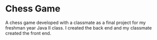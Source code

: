 # Chess Game

A chess game developed with a classmate as a final project for my freshman year Java II class. I created the back end and my classmate created the front end.
